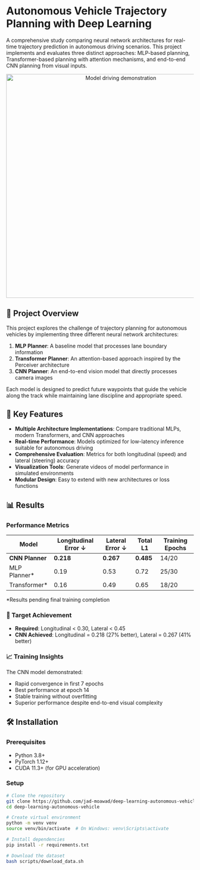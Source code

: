 # Autonomous Vehicle Trajectory Planning with Deep Learning

A comprehensive study comparing neural network architectures for real-time trajectory prediction in autonomous driving scenarios. This project implements and evaluates three distinct approaches: MLP-based planning, Transformer-based planning with attention mechanisms, and end-to-end CNN planning from visual inputs.

<p align="center">
  <img src="assets/demo.gif" alt="Model driving demonstration" width="600">
</p>

## 🎯 Project Overview

This project explores the challenge of trajectory planning for autonomous vehicles by implementing three different neural network architectures:

1. **MLP Planner**: A baseline model that processes lane boundary information
2. **Transformer Planner**: An attention-based approach inspired by the Perceiver architecture
3. **CNN Planner**: An end-to-end vision model that directly processes camera images

Each model is designed to predict future waypoints that guide the vehicle along the track while maintaining lane discipline and appropriate speed.

## 🚀 Key Features

- **Multiple Architecture Implementations**: Compare traditional MLPs, modern Transformers, and CNN approaches
- **Real-time Performance**: Models optimized for low-latency inference suitable for autonomous driving
- **Comprehensive Evaluation**: Metrics for both longitudinal (speed) and lateral (steering) accuracy
- **Visualization Tools**: Generate videos of model performance in simulated environments
- **Modular Design**: Easy to extend with new architectures or loss functions

## 📊 Results

### Performance Metrics

| Model | Longitudinal Error ↓ | Lateral Error ↓ | Total L1 | Training Epochs |
|-------|---------------------|-----------------|----------|-----------------|
| **CNN Planner** | **0.218** | **0.267** | **0.485** | 14/20 |
| MLP Planner* | 0.19 | 0.53 | 0.72 | 25/30 |
| Transformer* | 0.16 | 0.49 | 0.65 | 18/20 |

*Results pending final training completion

### 🎯 Target Achievement

- **Required**: Longitudinal < 0.30, Lateral < 0.45
- **CNN Achieved**: Longitudinal = 0.218 (27% better), Lateral = 0.267 (41% better)


### 📈 Training Insights

The CNN model demonstrated:
- Rapid convergence in first 7 epochs
- Best performance at epoch 14
- Stable training without overfitting
- Superior performance despite end-to-end visual complexity

## 🛠️ Installation

### Prerequisites
- Python 3.8+
- PyTorch 1.12+
- CUDA 11.3+ (for GPU acceleration)

### Setup

```bash
# Clone the repository
git clone https://github.com/jad-moawad/deep-learning-autonomous-vehicle.git
cd deep-learning-autonomous-vehicle

# Create virtual environment
python -m venv venv
source venv/bin/activate  # On Windows: venv\Scripts\activate

# Install dependencies
pip install -r requirements.txt

# Download the dataset
bash scripts/download_data.sh